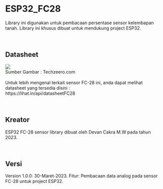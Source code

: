 # ESP32_FC28

Library ini digunakan untuk pembacaan persentase sensor kelembapan tanah. Library ini khusus dibuat untuk mendukung project ESP32.
<br/><br/><br/>

## Datasheet

<img src="https://user-images.githubusercontent.com/54527592/228819475-d9ceee53-f0d8-43ce-b09b-4ea7ed0cbc12.png"/>
<br/>
Sumber Gambar : Techzeero.com
<br/><br/>
Untuk lebih mengenal terkait sensor FC-28 ini, anda dapat melihat datasheet yang tersedia disini :<br/>
https://lihat.in/api/datasheetFC28
<br/><br/><br/>

## Kreator

ESP32 FC-28 sensor library dibuat oleh Devan Cakra M.W pada tahun 2023.
<br/><br/><br/>

## Versi

Version 1.0.0: 30-Maret-2023. Fitur: Pembacaan data analog pada sensor FC-28 untuk project ESP32.
